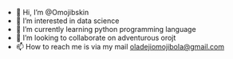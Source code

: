 - 👋 Hi, I’m @Omojibskin
- 👀 I’m interested in data science
- 🌱 I’m currently learning python programming language
- 💞️ I’m looking to collaborate on adventurous orojt
- 📫 How to reach me is via my mail oladejiomojibola@gmail.com

<!---
Omojibskin/Omojibskin is a ✨ special ✨ repository because its `README.md` (this file) appears on your GitHub profile.
You can click the Preview link to take a look at your changes.
--->
